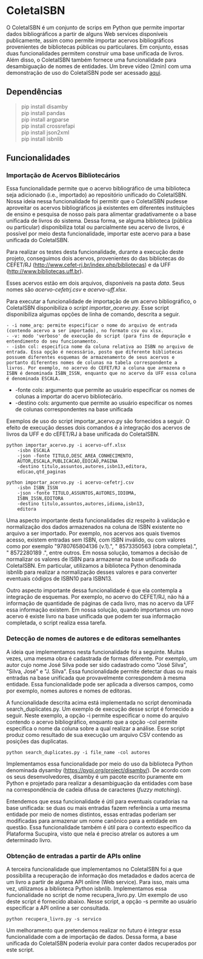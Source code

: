 # ColetaISBN

O ColetaISBN é um conjunto de scrips em Python que permite importar dados bibliográficos a partir de alguns Web services disponíveis publicamente, assim como permite importar acervos bibliográficos provenientes de bibliotecas públicas ou particulares. Em conjunto, essas duas funcionalidades permitem construir uma base unificada de livros. Além disso, o ColetaISBN também fornece uma funcionalidade para desambiguação de nomes de entidades. Um breve vídeo (2min) com uma demonstração de uso do ColetaISBN pode ser acessado [aqui](https://www.dropbox.com/s/asmkw49h3j3rmc9/ColetaISBN.mov?dl=0). 

## Dependências

>pip install disamby<br />
>pip install pandas<br />
>pip install argparse<br />
>pip install crossrefapi<br />
>pip install json2xml<br />
>pip install isbnlib<br />

## Funcionalidades

### Importação de Acervos Bibliotecários

Essa funcionalidade permite que o acervo bibliográfico de uma biblioteca seja adicionado (i.e., importado) ao repositório unificado do ColetaISBN. Nossa ideia nessa funcionalidade foi permitir que o ColetaISBN pudesse aproveitar os acervos bibliográficos já existentes em diferentes instituições de ensino e pesquisa de nosso país para alimentar gradativamente o a base unificada de livros do sistema. Dessa forma, se alguma biblioteca (pública ou particular) disponibiliza total ou parcialmente seu acervo de livros, é possível por meio desta funcionalidade, importar este acervo para a base unificada do ColetaISBN.

Para realizar os testes desta funcionalidade, durante a execução deste projeto, conseguimos dois acervos, provenientes do das bibliotecas do CEFET/RJ (http://www.cefet-rj.br/index.php/bibliotecas) e da UFF (http://www.bibliotecas.uff.br). 

Esses acervos estão em dois arquivos, disponíveis na pasta *data*. Seus nomes são *acervo-cefetrj.csv* e *acervo-uff.xlsx*.

Para executar a funcionalidade de importação de um acervo bibliográfico, o ColetaISBN disponibiliza o *script* *importar_acervo.py*. Esse script disponibiliza algumas opções de linha de comando, descrita a seguir.

    - -i nome_arq: permite especificar o nome do arquivo de entrada (contendo acervo a ser importado), no formato csv ou xlsx.
    - -v: modo 'verboso' de execução do script (para fins de depuração e entendimento do seu funcionamento.
    - -isbn col: especifica nome da coluna relativa ao ISBN no arquivo de entrada. Essa opção é necessário, posto que diferente bibliotecas possuem diferentes esquemas de armazenamento de seus acervos e portanto diferentes nomes de colunas na tabela correspondente a livros. Por exemplo, no acervo do CEFET/RJ a coluna que armazena o ISBN é denominada ISBN_ISSN, enquanto que no acervo da UFF essa coluna é denominada ESCALA.
  - -fonte cols: argumento que permite ao usuário especificar os nomes de colunas a importar do acervo bibliotecário.
  - -destino cols: argumento que permite ao usuário especificar os nomes de colunas correspondentes na base unificada

Exemplos de uso do script importar_acervo.py são fornecidos a seguir. O efeito de execução desses dois comandos é a integração dos acervos de livros da UFF e do cEFET/RJ à base unificada do ColetaISBN. 

```
python importar_acervo.py -i acervo-uff.xlsx 
    -isbn ESCALA 
    -json -fonte TITULO,DESC_AREA_CONHECIMENTO,
    AUTOR,ESCALA,PUBLICACAO,EDICAO,PAGINA 
    -destino titulo,assuntos,autores,isbn13,editora,
    edicao,qtd_paginas
```

```
python importar_acervo.py -i acervo-cefetrj.csv 
    -isbn ISBN_ISSN 
    -json -fonte TITULO,ASSUNTOS,AUTORES,IDIOMA,
    ISBN_ISSN,EDITORA
    -destino titulo,assuntos,autores,idioma,isbn13,
    editora
```

Uma aspecto importante desta funcionalidades diz respeito à validação e normalização dos dados armazenados na coluna de ISBN existente no arquivo a ser importado. Por exemplo, nos acervos aos quais tivemos acesso, existem entradas sem ISBN, com ISBN inválido, ou com valores como por exemplo "9780765804136 (v.1).", " 8573350563 (obra completa).", " 8572280189 .", entre outros. Em nossa solução, tomamos a decisão de normalizar os valores de ISBN para armazenar na base unificada do ColetaISBN. Em particular, utilizamos a biblioteca Python denominada isbnlib para realizar a normalização desses valores e para converter eventuais códigos de ISBN10 para ISBN13.

Outro aspecto importante dessa funcionalidade é que ela contempla a integração de esquemas. Por exemplo, no acervo do CEFET/RJ, não há a informação de quantidade de páginas de cada livro, mas no acervo da UFF essa informação existem. Em nossa solução, quando importamos um novo acervo é existe livro na base unificada que podem ter sua informação completada, o script realiza essa tarefa.

### Detecção de nomes de autores e de editoras semelhantes

A ideia que implementamos nesta funcionalidade foi a seguinte. Muitas vezes, uma mesma obra é cadastrada de formas diferente. Por exemplo, um autor cujo nome José Silva pode ser sido cadastrado como "José Silva", "Silva, José" e "J. Silva". Essa funcionalidade permite detectar duas ou mais entradas na base unificada que provavelmente correspondem à mesma entidade. Essa funcionalidade pode ser aplicada a diversos campos, como por exemplo, nomes autores e nomes de editoras. 

A funcionalidade descrita acima está implementada no script denominada search_duplicates.py. Um exemplo de execução desse script é fornecido a seguir. Neste exemplo, a opção -i permite especificar o nome do arquivo contendo o acervo bibliográfico, enquanto que a opção -col permite especifica o nome da coluna sobre a qual realizar a análise. Esse script produz como resultado de sua execução um arquivo CSV contendo as posições das duplicatas.

```
python search_duplicates.py -i file_name -col autores 
```

Implementamos essa funcionalidade por meio do uso da biblioteca Python denominada dysamby (https://pypi.org/project/disamby/). De acordo com os seus desenvolvedores, disamby é um pacote escrito puramente em Python e projetado para realizar a desambiguação da entidades com base na correspondência de cadeia difusa de caracteres (*fuzzy matching*}.

Entendemos que essa funcionalidade é útil para eventuais curadorias na base unificada: se duas ou mais entradas fazem referência a uma mesma entidade por meio de nomes distintos, essas entradas poderiam ser modificadas para armazenar um nome canônico para a entidade em questão. Essa funcionalidade também é útil para o contexto específico da Plataforma Sucupira, visto que nela é preciso atrelar os autores a um determinado livro.

### Obtenção de entradas a partir de APIs online

A terceira funcionalidade que implementamos no ColetaISBN foi a que possibilita a recuperação de informação dos metadados e dados acerca de um livro a partir de alguma API online (Web service). Para isso, mais uma vez, utilizamos a biblioteca Python isbnlib. Implementamos essa funcionalidade no script de nome recupera_livro.py. Um exemplo de uso deste script é fornecido abaixo. Nesse script, a opção -s permite ao usuário especificar a API online a ser consultada. 

```
python recupera_livro.py -s servico
```

Um melhoramento que pretendemos realizar no futuro é integrar essa funcionalidade com a de importação de dados. Dessa forma, a base unificada do ColetaISBN poderia evoluir para conter dados recuperados por este script.
